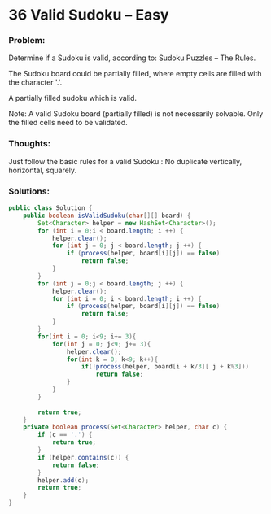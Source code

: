 # 36 Valid Sudoku – Easy


### Problem:



Determine if a Sudoku is valid, according to: Sudoku Puzzles – The Rules.

The Sudoku board could be partially filled, where empty cells are filled with the character '.'.



A partially filled sudoku which is valid.

Note:
A valid Sudoku board (partially filled) is not necessarily solvable. Only the filled cells need to be validated.


### Thoughts:



Just follow the basic rules for a valid Sudoku : No duplicate vertically, horizontal, squarely.


### Solutions:


```java
public class Solution {
    public boolean isValidSudoku(char[][] board) {
        Set<Character> helper = new HashSet<Character>();
        for (int i = 0;i < board.length; i ++) {
            helper.clear();
            for (int j = 0; j < board.length; j ++) {
                if (process(helper, board[i][j]) == false)
                    return false;
            }
        }
        for (int j = 0;j < board.length; j ++) {
            helper.clear();
            for (int i = 0; i < board.length; i ++) {
                if (process(helper, board[i][j]) == false)
                    return false;
            }
        }
        for(int i = 0; i<9; i+= 3){
            for(int j = 0; j<9; j+= 3){
                helper.clear();
                for(int k = 0; k<9; k++){
                    if(!process(helper, board[i + k/3][ j + k%3]))
                        return false;                   
                }
            }
        }
 
        return true;
    }
    private boolean process(Set<Character> helper, char c) {
        if (c == '.') {
            return true;
        }
        if (helper.contains(c)) {
            return false;
        }
        helper.add(c);
        return true;
    }
}
```
